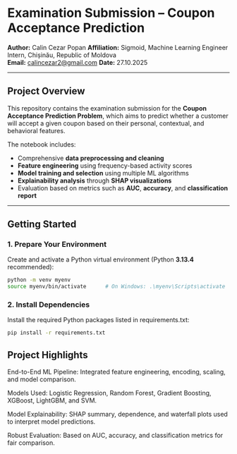 # Examination Submission – Coupon Acceptance Prediction

**Author:** Calin Cezar Popan 
**Affiliation:** Sigmoid, Machine Learning Engineer Intern, Chișinău, Republic of Moldova  
**Email:** calincezar2@gmail.com 
**Date:** 27.10.2025  

---

## Project Overview

This repository contains the examination submission for the **Coupon Acceptance Prediction Problem**, which aims to predict whether a customer will accept a given coupon based on their personal, contextual, and behavioral features.

The notebook includes:
- Comprehensive **data preprocessing and cleaning**
- **Feature engineering** using frequency-based activity scores
- **Model training and selection** using multiple ML algorithms
- **Explainability analysis** through **SHAP visualizations**
- Evaluation based on metrics such as **AUC**, **accuracy**, and **classification report**

---

## Getting Started

### 1. Prepare Your Environment

Create and activate a Python virtual environment (Python **3.13.4** recommended):

```bash
python -m venv myenv
source myenv/bin/activate      # On Windows: .\myenv\Scripts\activate
```

### 2. Install Dependencies

Install the required Python packages listed in requirements.txt:
```bash
pip install -r requirements.txt
```

## Project Highlights

End-to-End ML Pipeline: Integrated feature engineering, encoding, scaling, and model comparison.

Models Used: Logistic Regression, Random Forest, Gradient Boosting, XGBoost, LightGBM, and SVM.

Model Explainability: SHAP summary, dependence, and waterfall plots used to interpret model predictions.

Robust Evaluation: Based on AUC, accuracy, and classification metrics for fair comparison.

